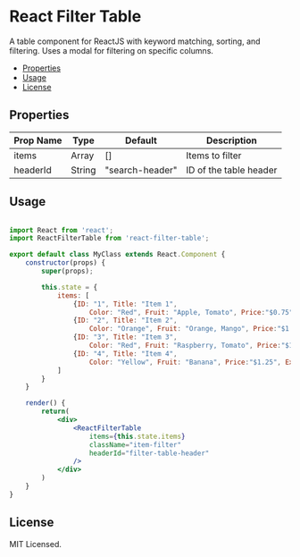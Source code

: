 # React Filter Table
A table component for ReactJS with keyword matching, sorting, and filtering. Uses a modal for filtering on specific columns.

- [Properties](#properties)
- [Usage](#usage)
- [License](#license)

## Properties

| Prop Name       | Type    | Default              | Description                     |
|-----------------|---------|----------------------|---------------------------------|
| items           | Array   | []                   | Items to filter                 |
| headerId        | String  | "search-header"      | ID of the table header          |

## Usage
```jsx

import React from 'react';
import ReactFilterTable from 'react-filter-table';

export default class MyClass extends React.Component {
    constructor(props) {
        super(props);

        this.state = {
            items: [
                {ID: "1", Title: "Item 1", 
                    Color: "Red", Fruit: "Apple, Tomato", Price:"$0.75", Expiry: "12/17/2018", Ranking: "1"},
                {ID: "2", Title: "Item 2", 
                    Color: "Orange", Fruit: "Orange, Mango", Price:"$1.25", Expiry: "12/02/2018", Ranking: "3"},
                {ID: "3", Title: "Item 3", 
                    Color: "Red", Fruit: "Raspberry, Tomato", Price:"$1.55", Expiry: "11/28/2018", Ranking: "4"},
                {ID: "4", Title: "Item 4", 
                    Color: "Yellow", Fruit: "Banana", Price:"$1.25", Expiry: "11/07/2018", Ranking: "2"},
            ]
        }
    }

    render() {
        return(
            <div>
                <ReactFilterTable
                    items={this.state.items}
                    className="item-filter"
                    headerId="filter-table-header"
                />
            </div>
        )
    }
}
```

## License
MIT Licensed.